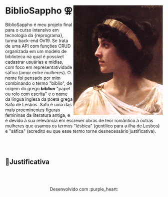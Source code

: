 <h1 align="right">
  <img style = "float: right" src="assets/Sappho-painting.gif" alt="Painting of Sappho of Lesbos" height="350">
  
  # BiblioSappho ⚢
BiblioSappho é meu projeto final para o curso intensivo em tecnologia da {reprograma}, turma back-end On19. Se trata de uma API com funções CRUD  organizada em um modelo de biblioteca na qual é possível cadastrar usuárias e mídias, com foco em representatividade sáfica (amor entre mulheres). O nome foi pensado por mim combinando o termo "biblio", de origem do grego ***biblion*** "papel ou rolo com escrita" e o nome da língua inglesa da poeta grega Safo de Lesbos. Safo é uma das mais proeminentes figuras femininas da literatura antiga, e é devido à sua relevância em escrever obras de teor romântico à outras mulheres que usamos os termos "lésbica" (gentílico para a ilha de Lesbos) e "sáfica" (acredito eu que esse termo torne desnecessário justificativa).
</h1>



 </br>
 </br>



## 📝Justificativa

 </br>
 </br>



<p align="center">
Desenvolvido com :purple_heart:  
</p>